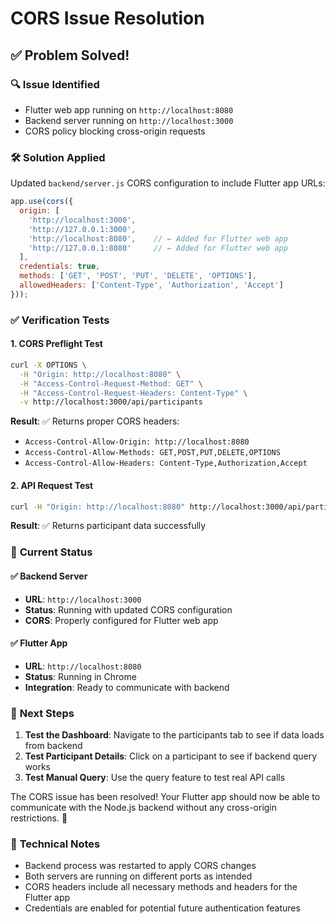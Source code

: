 # CORS Issue Resolution

## ✅ Problem Solved!

### 🔍 **Issue Identified**
- Flutter web app running on `http://localhost:8080`
- Backend server running on `http://localhost:3000`
- CORS policy blocking cross-origin requests

### 🛠️ **Solution Applied**

Updated `backend/server.js` CORS configuration to include Flutter app URLs:

```javascript
app.use(cors({
  origin: [
    'http://localhost:3000', 
    'http://127.0.0.1:3000',
    'http://localhost:8080',    // ← Added for Flutter web app
    'http://127.0.0.1:8080'     // ← Added for Flutter web app
  ], 
  credentials: true,
  methods: ['GET', 'POST', 'PUT', 'DELETE', 'OPTIONS'],
  allowedHeaders: ['Content-Type', 'Authorization', 'Accept']
}));
```

### ✅ **Verification Tests**

#### 1. CORS Preflight Test
```bash
curl -X OPTIONS \
  -H "Origin: http://localhost:8080" \
  -H "Access-Control-Request-Method: GET" \
  -H "Access-Control-Request-Headers: Content-Type" \
  -v http://localhost:3000/api/participants
```
**Result**: ✅ Returns proper CORS headers:
- `Access-Control-Allow-Origin: http://localhost:8080`
- `Access-Control-Allow-Methods: GET,POST,PUT,DELETE,OPTIONS`
- `Access-Control-Allow-Headers: Content-Type,Authorization,Accept`

#### 2. API Request Test
```bash
curl -H "Origin: http://localhost:8080" http://localhost:3000/api/participants
```
**Result**: ✅ Returns participant data successfully

### 🚀 **Current Status**

#### ✅ Backend Server
- **URL**: `http://localhost:3000`
- **Status**: Running with updated CORS configuration
- **CORS**: Properly configured for Flutter web app

#### ✅ Flutter App
- **URL**: `http://localhost:8080`
- **Status**: Running in Chrome
- **Integration**: Ready to communicate with backend

### 🎯 **Next Steps**

1. **Test the Dashboard**: Navigate to the participants tab to see if data loads from backend
2. **Test Participant Details**: Click on a participant to see if backend query works
3. **Test Manual Query**: Use the query feature to test real API calls

The CORS issue has been resolved! Your Flutter app should now be able to communicate with the Node.js backend without any cross-origin restrictions. 🎉

### 🔧 **Technical Notes**

- Backend process was restarted to apply CORS changes
- Both servers are running on different ports as intended
- CORS headers include all necessary methods and headers for the Flutter app
- Credentials are enabled for potential future authentication features